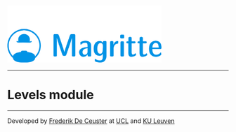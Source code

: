 <img src="docs/images/Magritte_logo.png" height="130">

---

# Levels module

---

Developed by [Frederik De Ceuster](https://github.com/FrederikDeCeuster) at [UCL](https://github.com/ucl) and [KU Leuven](https://github.com/IvS-KULeuven)
